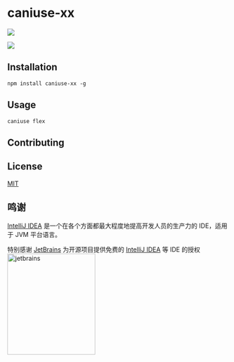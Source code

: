 # caniuse-xx

![](https://pics-nlp1.onrender.com/img/20200421203054.png)


![](https://pics-nlp1.onrender.com/img/20200425145350.png)


## Installation
``` shell
npm install caniuse-xx -g
```

## Usage
```shell
caniuse flex
```
## Contributing


## License
[MIT](https://choosealicense.com/licenses/mit/)
## 鸣谢

[IntelliJ IDEA](https://zh.wikipedia.org/zh-hans/IntelliJ_IDEA) 是一个在各个方面都最大程度地提高开发人员的生产力的 IDE，适用于 JVM 平台语言。

特别感谢 [JetBrains](https://www.jetbrains.com/?from=tomato_cn) 为开源项目提供免费的 [IntelliJ IDEA](https://www.jetbrains.com/idea/?from=tomato_cn) 等 IDE 的授权  
<img src="https://cdn.jsdelivr.net/gh/manonicu/pics@master/uPic/F92DXz.jpg" width="200" height="230" alt="jetbrains">

